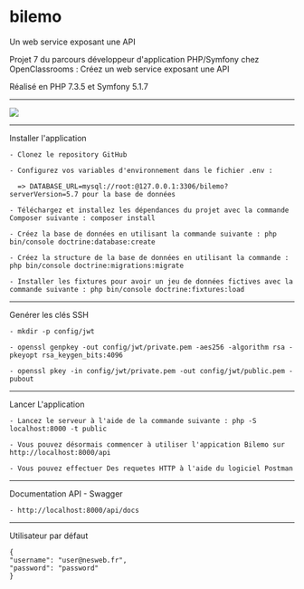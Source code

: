 # bilemo
Un web service exposant une API

<p>Projet 7 du parcours développeur d'application PHP/Symfony chez OpenClassrooms : Créez un web service exposant une API</p>
<p>Réalisé en PHP 7.3.5 et Symfony 5.1.7</p>
<hr />
<a href="https://codeclimate.com/github/glerique/bilemo/maintainability"><img src="https://api.codeclimate.com/v1/badges/d0204bf4bfeccd221077/maintainability" /></a>
<hr />

Installer l'application

    - Clonez le repository GitHub
    
    - Configurez vos variables d'environnement dans le fichier .env :    
      
      => DATABASE_URL=mysql://root:@127.0.0.1:3306/bilemo?serverVersion=5.7 pour la base de données
      
    - Téléchargez et installez les dépendances du projet avec la commande Composer suivante : composer install
    
    - Créez la base de données en utilisant la commande suivante : php bin/console doctrine:database:create
    
    - Créez la structure de la base de données en utilisant la commande : php bin/console doctrine:migrations:migrate
    
    - Installer les fixtures pour avoir un jeu de données fictives avec la commande suivante : php bin/console doctrine:fixtures:load


<hr />

Genérer les clés SSH

    - mkdir -p config/jwt
    
    - openssl genpkey -out config/jwt/private.pem -aes256 -algorithm rsa -pkeyopt rsa_keygen_bits:4096 
     
    - openssl pkey -in config/jwt/private.pem -out config/jwt/public.pem -pubout

<hr />

Lancer L'application
	    
    - Lancez le serveur à l'aide de la commande suivante : php -S localhost:8000 -t public
    
    - Vous pouvez désormais commencer à utiliser l'appication Bilemo sur http://localhost:8000/api
    
    - Vous pouvez effectuer Des requetes HTTP à l'aide du logiciel Postman  
    
<hr />

Documentation API - Swagger
	    
    - http://localhost:8000/api/docs
<hr />

Utilisateur par défaut
	    
    {
  	"username": "user@nesweb.fr",
 	"password": "password"
	}


